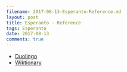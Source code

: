 ```yaml
---
filename: 2017-08-13-Esperanto-Reference.md
layout: post
title: Esperanto - Reference
tags: Esperanto
date: 2017-08-13
comments: true
---
```


* [Duolingo](https://www.duolingo.com)
* [Wiktionary](https://en.wiktionary.org/wiki/Wiktionary:Main_Page)